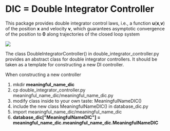 # DIC = Double Integrator Controller

This package provides double integrator control laws, i.e., a function **u**(**x**,**v**) of the position **x** and velocity **v**, which guarantees asymptotic convergence of the position to **0** along trajectories of the closed loop system

<img src="https://latex.codecogs.com/svg.latex?\begin{align}&space;&\dot{\mathbf{p}}(t)&space;=&space;\mathbf{v}(t)&space;\notag&space;\\&space;&\dot{\mathbf{v}}(t)&space;=&space;\mathbf{u}(\mathbf{p}(t),\mathbf{v}(t))&space;\notag&space;\end{align}">

The class DoubleIntegratorController() in double_integrator_controller.py provides an abstract class for double integrator controllers. It should be taken as a template for constructing a new DI controller.

When constructing a new controller

1. mkdir **meaningful_name_dic**
2. cp double_integrator_controller.py meaningful_name_dic/meaningful_name_dic.py
3. modify class inside to your own taste: MeaningfulNameDIC()
4. include the new class MeaningfulNameDIC() in database_dic.py
  1. import meaningful_name_dic/meaningful_name_dic
  2. **database_dic["MeaningfulNameDIC"] = meaningful_name_dic.meaningful_name_dic.MeaningfulNameDIC**


[logo]: https://github.com/adam-p/markdown-here/raw/master/src/common/images/icon48.png "Logo Title Text 2"

[logo]: https://latex.codecogs.com/svg.latex?\begin{align}&space;&\dot{\mathbf{p}}(t)&space;=&space;\mathbf{v}(t)&space;\notag&space;\\&space;&\dot{\mathbf{v}}(t)&space;=&space;\mathbf{u}(\mathbf{p}(t),\mathbf{v}(t))&space;\notag&space;\end{align} "Logo Title Text 2"

